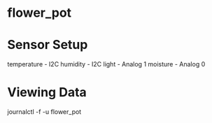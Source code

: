 # flower_pot

# Sensor Setup
temperature - I2C
humidity - I2C
light - Analog 1
moisture - Analog 0

# Viewing Data
journalctl -f -u flower_pot